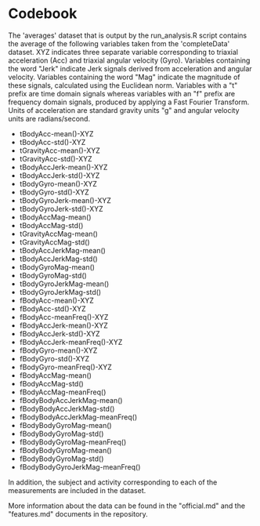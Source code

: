 # Codebook

The 'averages' dataset that is output by the run_analysis.R script contains the average of the following variables
taken from the 'completeData' dataset. XYZ indicates three separate variable corresponding to triaxial 
acceleration (Acc) and triaxial angular velocity (Gyro). Variables containing the word "Jerk" indicate Jerk 
signals derived from acceleration and angular velocity. Variables containing the word "Mag" indicate the 
magnitude of these signals, calculated using the Euclidean norm. Variables with a "t" prefix are time domain 
signals whereas variables with an "f" prefix are frequency domain signals, produced by applying a Fast Fourier 
Transform. Units of acceleration are standard gravity units "g" and angular velocity units are radians/second.

- tBodyAcc-mean()-XYZ
- tBodyAcc-std()-XYZ
- tGravityAcc-mean()-XYZ
- tGravityAcc-std()-XYZ
- tBodyAccJerk-mean()-XYZ
- tBodyAccJerk-std()-XYZ
- tBodyGyro-mean()-XYZ
- tBodyGyro-std()-XYZ
- tBodyGyroJerk-mean()-XYZ
- tBodyGyroJerk-std()-XYZ
- tBodyAccMag-mean()
- tBodyAccMag-std()
- tGravityAccMag-mean()
- tGravityAccMag-std()
- tBodyAccJerkMag-mean()
- tBodyAccJerkMag-std()
- tBodyGyroMag-mean()
- tBodyGyroMag-std()
- tBodyGyroJerkMag-mean()
- tBodyGyroJerkMag-std()
- fBodyAcc-mean()-XYZ
- fBodyAcc-std()-XYZ
- fBodyAcc-meanFreq()-XYZ
- fBodyAccJerk-mean()-XYZ
- fBodyAccJerk-std()-XYZ
- fBodyAccJerk-meanFreq()-XYZ
- fBodyGyro-mean()-XYZ
- fBodyGyro-std()-XYZ
- fBodyGyro-meanFreq()-XYZ
- fBodyAccMag-mean()
- fBodyAccMag-std()
- fBodyAccMag-meanFreq()
- fBodyBodyAccJerkMag-mean()
- fBodyBodyAccJerkMag-std()
- fBodyBodyAccJerkMag-meanFreq()
- fBodyBodyGyroMag-mean()
- fBodyBodyGyroMag-std()
- fBodyBodyGyroMag-meanFreq()
- fBodyBodyGyroMag-mean()
- fBodyBodyGyroMag-std()
- fBodyBodyGyroJerkMag-meanFreq()


In addition, the subject and activity corresponding to each of the measurements are included in the dataset.

More information about the data can be found in the "official.md" and the "features.md" documents in the
repository.

          
